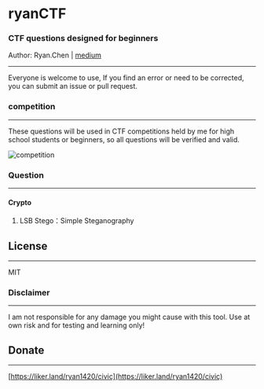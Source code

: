 # ryanCTF
### CTF questions designed for beginners


Author: Ryan.Chen | [medium](https://medium.com/@54sakuramiku)

---

Everyone is welcome to use,
If you find an error or need to be corrected, you can submit an issue or pull request.

### competition
---
These questions will be used in CTF competitions held by me for high school students or beginners, so all questions will be verified and valid.

![competition](https://i.imgur.com/iZ6zkVT.png)

### Question
---
#### Crypto
1. LSB Stego：Simple Steganography



## License
---
MIT

### Disclaimer
---
I am not responsible for any damage you might cause with this tool. Use at own risk and for testing and learning only!

## Donate
---
[https://liker.land/ryan1420/civic](https://liker.land/ryan1420/civic)